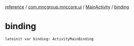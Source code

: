 [reference](../../index.md) / [com.mncgroup.mnccore.ui](../index.md) / [MainActivity](index.md) / [binding](./binding.md)

# binding

`lateinit var binding: ActivityMainBinding`